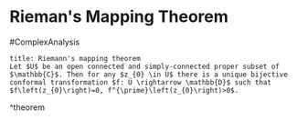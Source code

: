 # Rieman's Mapping Theorem
#ComplexAnalysis 

```ad-theorem
title: Riemann's mapping theorem
Let $U$ be an open connected and simply-connected proper subset of $\mathbb{C}$. Then for any $z_{0} \in U$ there is a unique bijective conformal transformation $f: U \rightarrow \mathbb{D}$ such that $f\left(z_{0}\right)=0, f^{\prime}\left(z_{0}\right)>0$.
```
^theorem